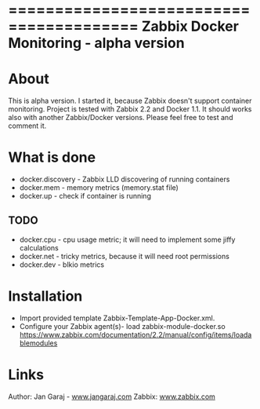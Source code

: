========================================
Zabbix Docker Monitoring - alpha version
========================================

About
=====

This is alpha version. I started it, because Zabbix doesn't support container monitoring.
Project is tested with Zabbix 2.2 and Docker 1.1. It should works also with another Zabbix/Docker versions.
Please feel free to test and comment it.

What is done
============

* docker.discovery - Zabbix LLD discovering of running containers
* docker.mem - memory metrics (memory.stat file)
* docker.up - check if container is running
 
TODO
----
* docker.cpu - cpu usage metric; it will need to implement some jiffy calculations
* docker.net - tricky metrics, because it will need root permissions
* docker.dev - blkio metrics 


Installation
============

* Import provided template Zabbix-Template-App-Docker.xml. 
* Configure your Zabbix agent(s)- load zabbix-module-docker.so
https://www.zabbix.com/documentation/2.2/manual/config/items/loadablemodules


Links
=====

Author: Jan Garaj - www.jangaraj.com
Zabbix: www.zabbix.com
